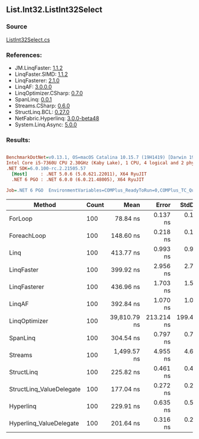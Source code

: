 ﻿## List.Int32.ListInt32Select

### Source
[ListInt32Select.cs](../LinqBenchmarks/List/Int32/ListInt32Select.cs)

### References:
- JM.LinqFaster: [1.1.2](https://www.nuget.org/packages/JM.LinqFaster/1.1.2)
- LinqFaster.SIMD: [1.1.2](https://www.nuget.org/packages/LinqFaster.SIMD/1.0.3)
- LinqFasterer: [2.1.0](https://www.nuget.org/packages/LinqFasterer/2.1.0)
- LinqAF: [3.0.0.0](https://www.nuget.org/packages/LinqAF/3.0.0.0)
- LinqOptimizer.CSharp: [0.7.0](https://www.nuget.org/packages/LinqOptimizer.CSharp/0.7.0)
- SpanLinq: [0.0.1](https://www.nuget.org/packages/SpanLinq/0.0.1)
- Streams.CSharp: [0.6.0](https://www.nuget.org/packages/Streams.CSharp/0.6.0)
- StructLinq.BCL: [0.27.0](https://www.nuget.org/packages/StructLinq/0.27.0)
- NetFabric.Hyperlinq: [3.0.0-beta48](https://www.nuget.org/packages/NetFabric.Hyperlinq/3.0.0-beta48)
- System.Linq.Async: [5.0.0](https://www.nuget.org/packages/System.Linq.Async/5.0.0)

### Results:
``` ini

BenchmarkDotNet=v0.13.1, OS=macOS Catalina 10.15.7 (19H1419) [Darwin 19.6.0]
Intel Core i5-7360U CPU 2.30GHz (Kaby Lake), 1 CPU, 4 logical and 2 physical cores
.NET SDK=6.0.100-rc.2.21505.57
  [Host]     : .NET 5.0.6 (5.0.621.22011), X64 RyuJIT
  .NET 6 PGO : .NET 6.0.0 (6.0.21.48005), X64 RyuJIT

Job=.NET 6 PGO  EnvironmentVariables=COMPlus_ReadyToRun=0,COMPlus_TC_QuickJitForLoops=1,COMPlus_TieredPGO=1  Runtime=.NET 6.0  

```
|                   Method | Count |         Mean |      Error |     StdDev |          Ratio | RatioSD |   Gen 0 | Allocated |
|------------------------- |------ |-------------:|-----------:|-----------:|---------------:|--------:|--------:|----------:|
|                  ForLoop |   100 |     78.84 ns |   0.137 ns |   0.128 ns |       baseline |         |       - |         - |
|              ForeachLoop |   100 |    148.60 ns |   0.218 ns |   0.193 ns |   1.88x slower |   0.00x |       - |         - |
|                     Linq |   100 |    413.77 ns |   0.993 ns |   0.929 ns |   5.25x slower |   0.01x |  0.0343 |      72 B |
|               LinqFaster |   100 |    399.92 ns |   2.956 ns |   2.765 ns |   5.07x slower |   0.04x |  0.2179 |     456 B |
|             LinqFasterer |   100 |    436.96 ns |   1.703 ns |   1.593 ns |   5.54x slower |   0.02x |  0.4206 |     880 B |
|                   LinqAF |   100 |    392.84 ns |   1.070 ns |   1.001 ns |   4.98x slower |   0.01x |       - |         - |
|            LinqOptimizer |   100 | 39,810.79 ns | 213.214 ns | 199.441 ns | 504.94x slower |   2.93x | 13.4277 |  28,183 B |
|                 SpanLinq |   100 |    304.54 ns |   0.797 ns |   0.707 ns |   3.86x slower |   0.01x |       - |         - |
|                  Streams |   100 |  1,499.57 ns |   4.955 ns |   4.635 ns |  19.02x slower |   0.07x |  0.2899 |     608 B |
|               StructLinq |   100 |    225.82 ns |   0.461 ns |   0.431 ns |   2.86x slower |   0.01x |  0.0153 |      32 B |
| StructLinq_ValueDelegate |   100 |    177.04 ns |   0.272 ns |   0.241 ns |   2.25x slower |   0.01x |       - |         - |
|                Hyperlinq |   100 |    229.91 ns |   0.635 ns |   0.594 ns |   2.92x slower |   0.01x |       - |         - |
|  Hyperlinq_ValueDelegate |   100 |    201.64 ns |   0.316 ns |   0.280 ns |   2.56x slower |   0.00x |       - |         - |
